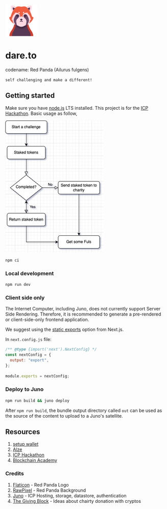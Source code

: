 <img src='docs/red-panda.png' width='100'>

# dare.to
codename: Red Panda (Ailurus fulgens)

`self challenging and make a different!`

## Getting started

Make sure you have [node.js](https://nodejs.org) LTS installed. This project is for the [ICP Hackathon](https://github.com/ICPHackathon/ICP-Hackathon-2023/issues/7). Basic usage as follow,

![flowchart](docs/flow.png)

```bash
npm ci
```

### Local development

```bash
npm run dev
```

### Client side only

The Internet Computer, including Juno, does not currently support Server Side Rendering. Therefore, it is recommended to generate a pre-rendered or client-side-only frontend application.

We suggest using the [static exports](https://nextjs.org/docs/pages/building-your-application/deploying/static-exports) option from Next.js.

In `next.config.js` file:

```javascript
/** @type {import('next').NextConfig} */
const nextConfig = {
  output: "export",
};

module.exports = nextConfig;
```


### Deploy to Juno
```bash
npm run build && juno deploy
```
After `npm run build`, the bundle output directory called `out` can be used as the source of the content to upload to a Juno's satellite.


## Resources
1. [setup wallet](https://internetcomputer.org/docs/current/developer-docs/setup/cycles/cycles-wallet)
1. [Alze](https://demergent-labs.github.io/azle/deployment.html)
1. [ICP Hackathon](https://github.com/ICPHackathon/ICP-Hackathon-2023/issues/7)
1. [Blockchain Academy](https://www.talentre.academy/learn/detail?id=3)

### Credits
1. [Flaticon](Flaticon.com) - Red Panda Logo
1. [RawPixel](rawpixel.com) - Red Panda Background
1. [Juno](juno.build) - ICP Hosting, storage, datastore, authentication
1. [The Giving Block](https://thegivingblock.com/) - Ideas about chairty donation with cryptos
